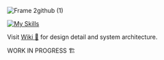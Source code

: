 ![Frame 2github (1)](https://github.com/yihsuanhung/go-social/assets/58166555/c57231db-ef0c-41cd-884a-aa697490d821)



[![My Skills](https://skillicons.dev/icons?i=go,ts,react,mysql)]()



Visit [Wiki 📖](https://github.com/yihsuanhung/go-social/wiki) for design detail and system architecture.

WORK IN PROGRESS 🏗️
